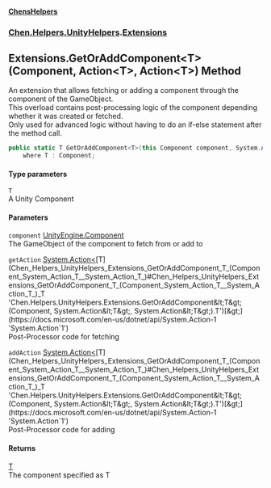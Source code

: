 #### [ChensHelpers](index 'index')
### [Chen.Helpers.UnityHelpers](Chen_Helpers_UnityHelpers 'Chen.Helpers.UnityHelpers').[Extensions](Chen_Helpers_UnityHelpers_Extensions 'Chen.Helpers.UnityHelpers.Extensions')
## Extensions.GetOrAddComponent&lt;T&gt;(Component, Action&lt;T&gt;, Action&lt;T&gt;) Method
An extension that allows fetching or adding a component through the component of the GameObject.  
This overload contains post-processing logic of the component depending whether it was created or fetched.  
Only used for advanced logic without having to do an if-else statement after the method call.  
```csharp
public static T GetOrAddComponent<T>(this Component component, System.Action<T> getAction, System.Action<T> addAction)
    where T : Component;
```
#### Type parameters
<a name='Chen_Helpers_UnityHelpers_Extensions_GetOrAddComponent_T_(Component_System_Action_T__System_Action_T_)_T'></a>
`T`  
A Unity Component
  
#### Parameters
<a name='Chen_Helpers_UnityHelpers_Extensions_GetOrAddComponent_T_(Component_System_Action_T__System_Action_T_)_component'></a>
`component` [UnityEngine.Component](https://docs.microsoft.com/en-us/dotnet/api/UnityEngine.Component 'UnityEngine.Component')  
The GameObject of the component to fetch from or add to
  
<a name='Chen_Helpers_UnityHelpers_Extensions_GetOrAddComponent_T_(Component_System_Action_T__System_Action_T_)_getAction'></a>
`getAction` [System.Action&lt;](https://docs.microsoft.com/en-us/dotnet/api/System.Action-1 'System.Action`1')[T](Chen_Helpers_UnityHelpers_Extensions_GetOrAddComponent_T_(Component_System_Action_T__System_Action_T_)#Chen_Helpers_UnityHelpers_Extensions_GetOrAddComponent_T_(Component_System_Action_T__System_Action_T_)_T 'Chen.Helpers.UnityHelpers.Extensions.GetOrAddComponent&lt;T&gt;(Component, System.Action&lt;T&gt;, System.Action&lt;T&gt;).T')[&gt;](https://docs.microsoft.com/en-us/dotnet/api/System.Action-1 'System.Action`1')  
Post-Processor code for fetching
  
<a name='Chen_Helpers_UnityHelpers_Extensions_GetOrAddComponent_T_(Component_System_Action_T__System_Action_T_)_addAction'></a>
`addAction` [System.Action&lt;](https://docs.microsoft.com/en-us/dotnet/api/System.Action-1 'System.Action`1')[T](Chen_Helpers_UnityHelpers_Extensions_GetOrAddComponent_T_(Component_System_Action_T__System_Action_T_)#Chen_Helpers_UnityHelpers_Extensions_GetOrAddComponent_T_(Component_System_Action_T__System_Action_T_)_T 'Chen.Helpers.UnityHelpers.Extensions.GetOrAddComponent&lt;T&gt;(Component, System.Action&lt;T&gt;, System.Action&lt;T&gt;).T')[&gt;](https://docs.microsoft.com/en-us/dotnet/api/System.Action-1 'System.Action`1')  
Post-Processor code for adding
  
#### Returns
[T](Chen_Helpers_UnityHelpers_Extensions_GetOrAddComponent_T_(Component_System_Action_T__System_Action_T_)#Chen_Helpers_UnityHelpers_Extensions_GetOrAddComponent_T_(Component_System_Action_T__System_Action_T_)_T 'Chen.Helpers.UnityHelpers.Extensions.GetOrAddComponent&lt;T&gt;(Component, System.Action&lt;T&gt;, System.Action&lt;T&gt;).T')  
The component specified as T
